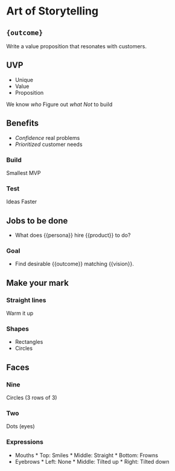# Art of Storytelling

## ```{outcome}```
Write a value proposition that resonates with customers.

## UVP
* Unique
* Value
* Proposition

We know *who*
Figure out *what*
*Not* to build

## Benefits
* *Confidence* real problems
* *Prioritized* customer needs

### Build
Smallest MVP

### Test
Ideas Faster

## Jobs to be done
* What does {{persona}} hire {{product}} to do?

### Goal
* Find desirable {{outcome}} matching {{vision}}.

## Make your mark
### Straight lines
Warm it up
### Shapes
* Rectangles
* Circles

## Faces
### Nine
Circles (3 rows of 3)
### Two
Dots (eyes)
### Expressions
* Mouths
      * Top: Smiles
      * Middle: Straight
      * Bottom: Frowns      
* Eyebrows
      * Left: None
      * Middle: Tilted up
      * Right: Tilted down

